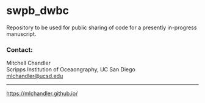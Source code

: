 # swpb_dwbc

Repository to be used for public sharing of code for a presently in-progress manuscript. 

### Contact:
Mitchell Chandler  
Scripps Institution of Oceaongraphy, UC San Diego  
mlchandler@ucsd.edu  

---

https://mlchandler.github.io/

